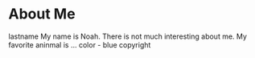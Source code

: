 # About Me
lastname 
 My name is Noah. There is not much interesting about me. My favorite aninmal is ...
 color - blue
copyright

